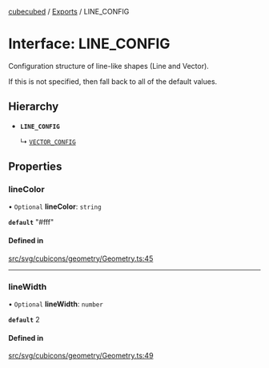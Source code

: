 [cubecubed](/reference/README.md) / [Exports](/reference/modules.md) / LINE\_CONFIG

# Interface: LINE\_CONFIG

Configuration structure of line-like shapes (Line and Vector).

If this is not specified, then fall back to all of the default values.

## Hierarchy

- **`LINE_CONFIG`**

  ↳ [`VECTOR_CONFIG`](/reference/interfaces/VECTOR_CONFIG.md)

## Properties

### lineColor

• `Optional` **lineColor**: `string`

**`default`** "#fff"

#### Defined in

[src/svg/cubicons/geometry/Geometry.ts:45](https://github.com/imaphatduc/cubecubed/blob/e48fd86/src/svg/cubicons/geometry/Geometry.ts#L45)

___

### lineWidth

• `Optional` **lineWidth**: `number`

**`default`** 2

#### Defined in

[src/svg/cubicons/geometry/Geometry.ts:49](https://github.com/imaphatduc/cubecubed/blob/e48fd86/src/svg/cubicons/geometry/Geometry.ts#L49)
